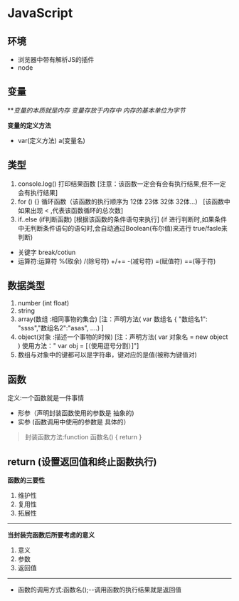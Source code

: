 # JavaScript #
## 环境 ##
- 浏览器中带有解析JS的插件
- node
## 变量 ##
***变量的本质就是内存*
*变量存放于内存中 内存的基本单位为字节*

**变量的定义方法**
- var(定义方法) a(变量名)
## 类型 ##
1. console.log() 打印结果函数 [注意：该函数一定会有会有执行结果,但不一定会有执行结果]
2. for () {} 循环函数（该函数的执行顺序为 12体 23体 32体 32体...） [该函数中如果出现 < ,代表该函数循环的总次数]
3. if..else (if判断函数) [根据该函数的条件语句来执行] (if 进行判断时,如果条件中无判断条件语句的语句时,会自动通过Boolean(布尔值)来进行 true/fasle来判断)
 
- 关键字 break/cotiun
- 运算符:运算符 %(取余) /(除号符) +/+= -(减号符) =(赋值符) ==(等于符)


## 数据类型 ##
1. number (int float)
2. string
3. array(数组 :相同事物的集合)  [注：声明方法( var 数组名 { "数组名1": "ssss","数组名2":"asas", ....) ]
4. object(对象 :描述一个事物的时候) [注：声明方法( var 对象名 = new object ) 使用方法："	var obj = [（使用逗号分割）]"]
5. 数组与对象中的键都可以是字符串，键对应的是值(被称为键值对)


## 函数 ##
定义:一个函数就是一件事情

- 形参（声明封装函数使用的参数是 抽象的)
- 实参 (函数调用中使用的参数是 具体的）
> 封装函数方法:function 函数名() { return }

**return (设置返回值和终止函数执行)** 
----------

**函数的三要性**
1. 维护性
2. 复用性
3. 拓展性

----------

**当封装完函数后所要考虑的意义**
1. 意义
2. 参数
3. 返回值

----------

- 函数的调用方式:函数名();--调用函数的执行结果就是返回值
   